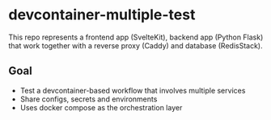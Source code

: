 # devcontainer-multiple-test

This repo represents a frontend app (SvelteKit), backend app (Python Flask) that work together with a reverse proxy (Caddy) and database (RedisStack). 

## Goal
- Test a devcontainer-based workflow that involves multiple services
- Share configs, secrets and environments
- Uses docker compose as the orchestration layer